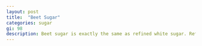 ```yaml
---
layout: post
title:  "Beet Sugar"
categories: sugar
gi: 98
description: Beet sugar is exactly the same as refined white sugar. Refined sugar is made from beets or sugar cane. It has no nutritional value.
---
```


